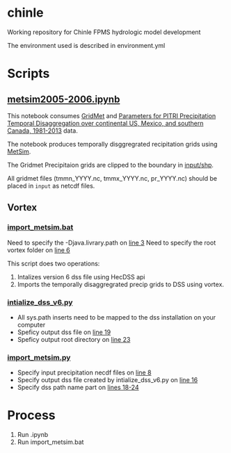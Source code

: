 # chinle

Working repository for Chinle FPMS hydrologic model development

The environment used is described in environment.yml

# Scripts

## [metsim2005-2006.ipynb](https://github.com/danhamill/chinle/blob/master/scripts/metsim2005-2006.ipynb)

This notebook consumes [GridMet](https://www.northwestknowledge.net/metdata/data/) and [Parameters for PITRI Precipitation Temporal Disaggregation over continental US, Mexico, and southern Canada, 1981-2013](https://zenodo.org/record/1402223#.YkHUUnrMJaS) data.  

The notebook produces temporally disggregrated recipitation grids using [MetSim](https://github.com/UW-Hydro/MetSim). 

The Gridmet Precipitaion grids are clipped to the boundary in [input/shp](https://github.com/danhamill/chinle/tree/master/input/shp). 

All gridmet files (tmmn_YYYY.nc, tmmx_YYYY.nc, pr_YYYY.nc) should be placed in `input` as netcdf files.

## Vortex

### [import_metsim.bat](https://github.com/danhamill/chinle/blob/master/scripts/vortex/import%20_metsim.bat)

Need to specify the -Djava.livrary.path on [line 3](https://github.com/danhamill/chinle/blob/master/scripts/vortex/import%20_metsim.bat#L3)
Need to specify the root vortex folder on [line 6](https://github.com/danhamill/chinle/blob/master/scripts/vortex/import%20_metsim.bat#L6)

This script does two operations:
1. Intalizes version 6 dss file using HecDSS api
2. Imports the temporally disaggregrated precip grids to DSS using vortex.

### [intialize_dss_v6.py](https://github.com/danhamill/chinle/blob/master/scripts/vortex/intialize_dss_v6.py)

- All sys.path inserts need to be mapped to the dss installation on your computer
- Speficy output dss file on [line 19](https://github.com/danhamill/chinle/blob/master/scripts/vortex/intialize_dss_v6.py#L19)
- Speficy output root directory on [line 23](https://github.com/danhamill/chinle/blob/master/scripts/vortex/intialize_dss_v6.py#L23)

### [import_metsim.py](https://github.com/danhamill/chinle/blob/master/scripts/vortex/import_metsim.py)

- Specify input precipitation necdf files on [line 8](https://github.com/danhamill/chinle/blob/master/scripts/vortex/import_metsim.py#L8)
- Specify output dss file created by intialize_dss_v6.py on [line 16](https://github.com/danhamill/chinle/blob/master/scripts/vortex/import_metsim.py#L16)
- Specify dss path name part on [lines 18-24](https://github.com/danhamill/chinle/blob/master/scripts/vortex/import_metsim.py#L18-L24)

# Process
1. Run .ipynb
2. Run import_metsim.bat


